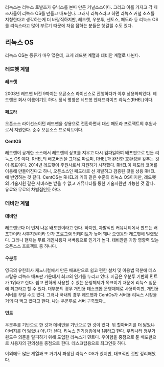 리눅스는 리누스 토발즈가 유닉스를 본따 만든 커널소스이다. 그리고 이를 가지고 각 제조사들이 리눅스 OS를 만들고 배포한다. 그래서 리눅스라고 하면 리눅스 커널 소스를 지칭한다고 생각하는게 더 바람직하지만, 레드햇, 우분투, 센토스, 페도라 등 리눅스 OS를 리눅스라고 많이 부르기 때문에 처음 접하는 분들은 헷갈릴 수도 있다.

## 리눅스 OS

리눅스 OS는 종류가 매우 많은데, 크게 레드햇 계열과 데비안 계열로 나뉜다.

### 레드햇 계열

#### 레드햇

2003년 레드햇 버전 9까지는 오픈소스 라이선스로 진행하다가 이후 상용화되었다. 레드햇은 회사 이름이기도 하다. 정식 명칭은 레드햇 엔터프라이즈 리눅스(RHEL)이다.

#### 페도라

오픈소스 라이선스이던 레드햇을 상용으로 전환하면서 대신 페도라 프로젝트의 후원사로서 지원한다. 순수 오픈소스 프로젝트이다.

#### CentOS

레드햇이 공개한 소스에서 레드햇의 상표를 지우고 다시 컴파일하여 배포판으로 만든 리눅스 OS 이다. RHEL의 배포버전을 그대로 따르며, RHEL과 완전한 호환성을 갖추는 것이 목표이다. 2014년 레드햇이 후원사로서 지원하기 시작했다. RHEL이 페도라 코어를 이용해 만들어진다고 하니, 오픈소스인 페도라로 선 개발하고 검증된 것을 상용 RHEL에 반영하는 것 같다. CentOS는 RHEL과 거의 같은 수준의 리눅스 OS이지만, 레드햇의 기술지원 같은 서비스는 받을 수 없고 커뮤니티를 통한 기술지원만 가능한 것 같다. 유료와 무료의 차별점인듯 하다.
### 데비안 계열

#### 데비안

레드햇보다 더 먼저 나온 배포판이라고 한다. 하지만, 자발적인 커뮤니티에서 만드는 배포판이라 사후지원이라 던가 프로그램 업데이트가 늦어 꽤나 오랫동안 레드햇에 밀렸었다. 그러나 현재는 무료 개인사용자 서버용으로 인기가 높다. 데비안은 가장 영향력 있는 오픈소스 프로젝트 중 하나다.

#### 우분투
영국의 유한회사 캐노니컬에서 만든 배포판으로 쉽고 편한 설치 및 이용법 덕분에 데스크탑용 리눅스 배포판 가운데서 최고의 인기를 누리고 있다. 지금은 우분투 기반의 민트가 1위라고 한다. 쉽고 편하게 사용할 수 있는 운영체제가 목표이기 때문에 리눅스 입문에 최고라고 할 수 있다. 대부분의 경우 개인용 데스크톱 운영체제로 사용하지만, 개인용 서버를 꾸릴 수도 있다. 그러나 국내의 경우 레드햇과 CentOs가 서버용 리눅스 시장을 거의 다 먹고 있다고 한다. 나는 우분투로 서버 구축했다...

#### 민트
우분투를 기반으로 한 것과 데비안을 기반으로 한 것이 있다. 뭐 할아버지를 더 닮았냐 아버지를 더 닮았냐 아닌가 싶다. 리눅스 인기랭킹에서 1위라고 한다. 우리나라 정부가 윈도우 의존을 탈피하기 위해 도입한 리눅스가 민트다. 우아함을 중점으로 둔 배포판으로 사용자의 편의성을 중점으로 한다. 데스크탑용으로 최고인듯 하다.

이외에도 많은 계열과 또 거기서 파생된 리눅스 OS가 있지만, 대표적인 것만 정리해봤다.

